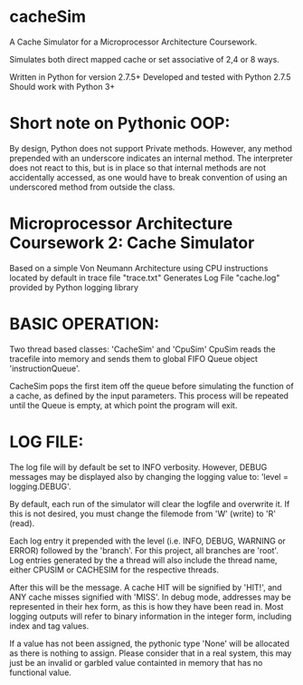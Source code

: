 cacheSim
========

A Cache Simulator for a Microprocessor Architecture Coursework.

Simulates both direct mapped cache or set associative of 2,4 or 8 ways.


 Written in Python for version 2.7.5+
 Developed and tested with Python 2.7.5
 Should work with Python 3+

 Short note on Pythonic OOP:
 ===========================
 By design, Python does not support Private methods.
 However, any method prepended with an underscore
 indicates an internal method. The interpreter does not
 react to this, but is in place so that internal methods are not
 accidentally accessed, as one would have to break convention of
 using an underscored method from outside the class.

 Microprocessor Architecture Coursework 2: Cache Simulator
 =========================================================
 Based on a simple Von Neumann Architecture
 using CPU instructions located by default
 in trace file "trace.txt"
 Generates Log File "cache.log" provided by Python logging library

 BASIC OPERATION:
 ================
 Two thread based classes: 'CacheSim' and 'CpuSim'
 CpuSim reads the tracefile into memory and sends them to global FIFO
 Queue object 'instructionQueue'.

 CacheSim pops the first item off the queue before simulating the
 function of a cache, as defined by the input parameters.
 This process will be repeated until the Queue is empty, at which point
 the program will exit.

 LOG FILE:
 =========
 The log file will by default be set to INFO verbosity. However, DEBUG
 messages may be displayed also by changing the logging value to:
 'level = logging.DEBUG'.

 By default, each run of the simulator will clear the logfile and
 overwrite it. If this is not desired, you must change the filemode
 from 'W' (write) to 'R' (read).

 Each log entry it prepended with the level (i.e. INFO, DEBUG, WARNING or ERROR)
 followed by the 'branch'. For this project, all branches are 'root'.
 Log entries generated by the a thread will also include the thread name,
 either CPUSIM or CACHESIM for the respective threads.

 After this will be the message. A cache HIT will be signified by 'HIT!',
 and ANY cache misses signified with 'MISS'.
 In debug mode, addresses may be represented in their hex form,
 as this is how they have been read in.
 Most logging outputs will refer to binary information in the
 integer form, including index and tag values.

 If a value has not been assigned, the pythonic type 'None' will be
 allocated as there is nothing to assign. Please consider that in a real
 system, this may just be an invalid or garbled value containted in
 memory that has no functional value.
